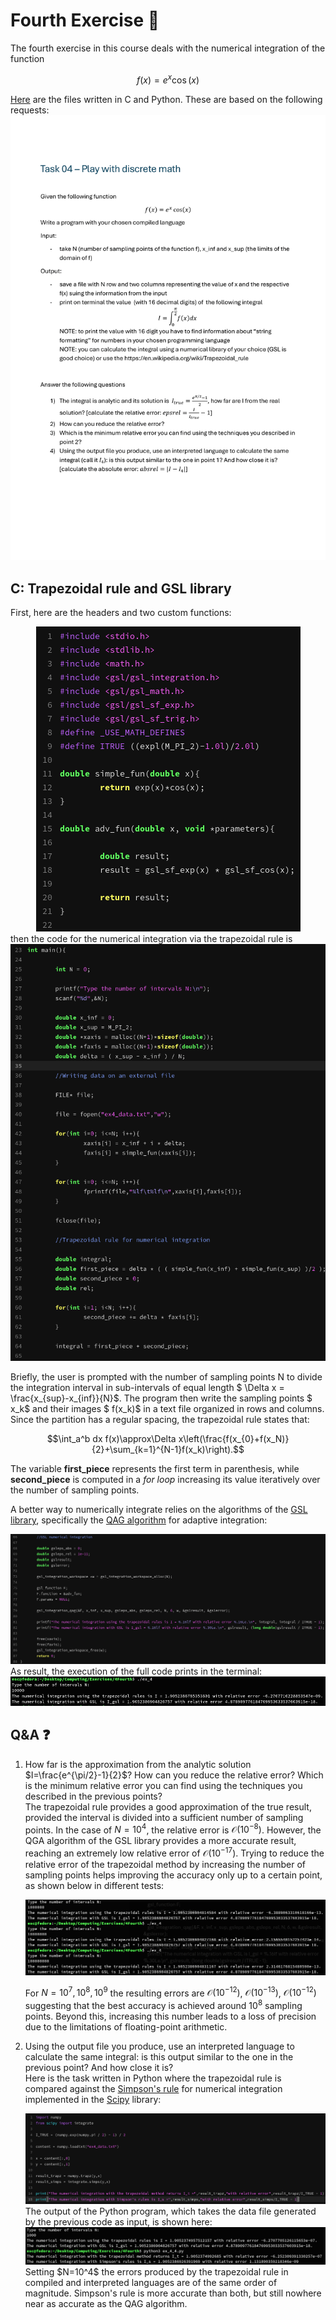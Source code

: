 # Fourth Exercise :pencil:

The fourth exercise in this course deals with the numerical integration of the function

$$f(x)=e^x \cos(x)$$

[Here]("https://github.com/EnricoSc1/SCPS/tree/main/code/Fourth_Exercise") are the files written in C and Python. These are based on the following requests:
![FourthExercise](https://raw.githubusercontent.com/EnricoSc1/SCPS/refs/heads/main/images/Task04.png)

## C: Trapezoidal rule and GSL library
First, here are the headers and two custom functions:
<center>
  <img src="https://raw.githubusercontent.com/EnricoSc1/SCPS/refs/heads/main/images/ex_4_head.png" 
  alt="FourthHeaders" />
</center>
then the code for the numerical integration via the trapezoidal rule is
<center>
  <img src="https://raw.githubusercontent.com/EnricoSc1/SCPS/refs/heads/main/images/ex_4_trap.png" 
  alt = "FourthTrap" />
</center>

Briefly, the user is prompted with the number of sampling points N to divide the integration interval in sub-intervals of equal length 
$ \Delta x = \frac{x_{sup}-x_{inf}}{N}$. The program then write the sampling points $ x_k$ and their images $ f(x_k)$ in a text file organized in rows and columns. Since the partition has a regular spacing, the trapezoidal rule states that:

$$\int_a^b dx f(x)\approx\Delta x\left(\frac{f(x_{0}+f(x_N)}{2}+\sum_{k=1}^{N-1}f(x_k)\right).$$

The variable **first_piece** represents the first term in parenthesis, while **second_piece** is computed in a *for loop* increasing its value iteratively over the number of sampling points. 

A better way to numerically integrate relies on the algorithms of the [GSL library](https://www.gnu.org/software/gsl/), specifically the [QAG algorithm](https://www.gnu.org/software/gsl/doc/html/integration.html#qag-adaptive-integration) for adaptive integration:
<center>
  <img src="https://github.com/EnricoSc1/SCPS/blob/main/images/ex_4_gsl.png?raw=true" 
  alt="FourthGSL" />
</center>
As result, the execution of the full code prints in the terminal:
<center>
  <img src="https://raw.githubusercontent.com/EnricoSc1/SCPS/refs/heads/main/images/ex_4_print_c.png" 
  alt="FourthPrint" />
</center>

## Q&A :question:
1) How far is the approximation from the analytic solution $I=\frac{e^{\pi/2}-1}{2}$? How can you reduce the relative error? Which is the minimum relative error you can find using the techniques you described in the previous points?\
The trapezoidal rule provides a good approximation of the true result, provided the interval is divided into a sufficient number of sampling points. In the case of $N=10^4$, the relative error is $\mathcal O(10^{-8})$. However, the QGA algorithm of the GSL library provides a more accurate result, reaching an extremely low relative error of $\mathcal O(10^{-17})$. Trying to reduce the relative error of the trapezoidal method by increasing the number of sampling points helps improving the accuracy only up to a certain point, as shown below in different tests:
	<center>
	  <img src="https://raw.githubusercontent.com/EnricoSc1/SCPS/refs/heads/main/images/ex_4_minim.png" 
	  alt="FourthPrint" />
	</center>

	For $N=10^7,10^8,10^9$ the resulting errors are $\mathcal O (10^{-12})$, $\mathcal O (10^{-13})$, $\mathcal O (10^{-12})$ suggesting that the best accuracy is achieved around $10^8$ sampling points. Beyond this, increasing this number leads to a loss of precision due to the limitations of floating-point arithmetic.

2) 	Using the output file you produce, use an interpreted language to calculate the same
	integral: is this output similar to the one in the previous point? And how close it is?\
		Here is the task written in Python where the trapezoidal rule is compared against the [Simpson's rule](https://en.wikipedia.org/wiki/Simpson%27s_rule) for numerical integration implemented in the [Scipy](https://scipy.org/) library:
	<center>
	  <img src="https://raw.githubusercontent.com/EnricoSc1/SCPS/refs/heads/main/images/ex_4_py_code.png" alt="FourthPrint" />
	</center> 
	The output of the Python program, which takes the data file generated by the previous code 	
	as input, is shown here: 
	<center>
	<img src="https://raw.githubusercontent.com/EnricoSc1/SCPS/refs/heads/main/images/ex_4_py_term.png" 
	  alt="FourthPrint" />
	</center> 
	Setting $N=10^4$ the errors produced by the trapezoidal rule in compiled and interpreted languages are of the same order of magnitude. Simpson's rule is more accurate than both, but still nowhere near as accurate as the QAG algorithm.



